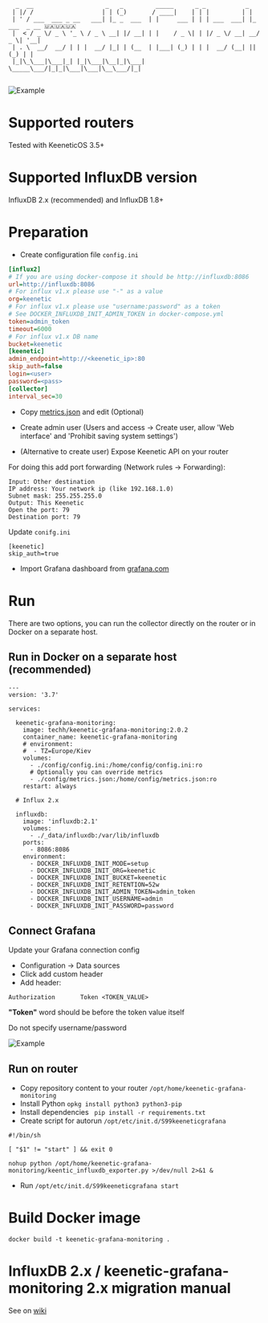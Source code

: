 ```
  _  __                    _   _         _____      _ _           _             
 | |/ /                   | | (_)       / ____|    | | |         | |            
 | ' / ___  ___ _ __   ___| |_ _  ___  | |     ___ | | | ___  ___| |_ ___  _ __ 🇺🇦🇺🇦🇺🇦 
 |  < / _ \/ _ \ '_ \ / _ \ __| |/ __| | |    / _ \| | |/ _ \/ __| __/ _ \| '__|
 | . \  __/  __/ | | |  __/ |_| | (__  | |___| (_) | | |  __/ (__| || (_) | |   
 |_|\_\___|\___|_| |_|\___|\__|_|\___|  \_____\___/|_|_|\___|\___|\__\___/|_|   
                                                                                
```

![Example](https://user-images.githubusercontent.com/2773025/88829802-c5809900-d1d5-11ea-8cbe-de41118387b3.png)

# Supported routers

Tested with KeeneticOS 3.5+

# Supported InfluxDB version

InfluxDB 2.x (recommended) and InfluxDB 1.8+

# Preparation

* Create configuration file `config.ini`

```ini
[influx2]
# If you are using docker-compose it should be http://influxdb:8086
url=http://influxdb:8086
# For influx v1.x please use "-" as a value
org=keenetic
# For influx v1.x please use "username:password" as a token
# See DOCKER_INFLUXDB_INIT_ADMIN_TOKEN in docker-compose.yml
token=admin_token
timeout=6000
# For influx v1.x DB name
bucket=keenetic
[keenetic]
admin_endpoint=http://<keenetic_ip>:80
skip_auth=false
login=<user>
password=<pass>
[collector]
interval_sec=30
```

* Copy [metrics.json](https://github.com/vitaliy-sk/keenetic-grafana-monitoring/blob/master/config/metrics.json) and edit (Optional)

* Create admin user (Users and access -> Create user, allow 'Web interface' and 'Prohibit saving system settings') 

* (Alternative to create user) Expose Keenetic API on your router

For doing this add port forwarding (Network rules -> Forwarding):
```
Input: Other destination
IP address: Your network ip (like 192.168.1.0)
Subnet mask: 255.255.255.0
Output: This Keenetic
Open the port: 79
Destination port: 79 
```
Update `conifg.ini`
```
[keenetic]
skip_auth=true
```

* Import Grafana dashboard from [grafana.com](https://grafana.com/grafana/dashboards/12723)

# Run

There are two options, you can run the collector directly on the router or in Docker on a separate host.

## Run in Docker on a separate host (recommended)

```
---
version: '3.7'

services:

  keenetic-grafana-monitoring:
    image: techh/keenetic-grafana-monitoring:2.0.2
    container_name: keenetic-grafana-monitoring
    # environment:
    #  - TZ=Europe/Kiev
    volumes:
      - ./config/config.ini:/home/config/config.ini:ro
      # Optionally you can override metrics
      - ./config/metrics.json:/home/config/metrics.json:ro
    restart: always
  
  # Influx 2.x

  influxdb:
    image: 'influxdb:2.1'
    volumes:
      - ./_data/influxdb:/var/lib/influxdb
    ports: 
      - 8086:8086
    environment:
      - DOCKER_INFLUXDB_INIT_MODE=setup
      - DOCKER_INFLUXDB_INIT_ORG=keenetic
      - DOCKER_INFLUXDB_INIT_BUCKET=keenetic
      - DOCKER_INFLUXDB_INIT_RETENTION=52w
      - DOCKER_INFLUXDB_INIT_ADMIN_TOKEN=admin_token
      - DOCKER_INFLUXDB_INIT_USERNAME=admin
      - DOCKER_INFLUXDB_INIT_PASSWORD=password
```

## Connect Grafana

Update your Grafana connection config

* Configuration -> Data sources
* Click add custom header
* Add header: 
```
Authorization		Token <TOKEN_VALUE>
```

**"Token"** word should be before the token value itself

Do not specify username/password

![Example](https://github.com/vitaliy-sk/keenetic-grafana-monitoring/assets/2773025/a3239473-8dc0-4bdc-a2d0-4b4719b810c6)

## Run on router

* Copy repository content to your router `/opt/home/keenetic-grafana-monitoring`
* Install Python `opkg install python3 python3-pip`
* Install dependencies ` pip install -r requirements.txt`
* Create script for autorun `/opt/etc/init.d/S99keeneticgrafana`

```$bash
#!/bin/sh

[ "$1" != "start" ] && exit 0

nohup python /opt/home/keenetic-grafana-monitoring/keentic_influxdb_exporter.py >/dev/null 2>&1 &
```

* Run `/opt/etc/init.d/S99keeneticgrafana start`

# Build Docker image

`docker build -t keenetic-grafana-monitoring .`

# InfluxDB 2.x / keenetic-grafana-monitoring 2.x migration manual

See on [wiki](https://github.com/vitaliy-sk/keenetic-grafana-monitoring/wiki/How-to-migrate-to-keenetic-grafana-monitoring-v2-and-Influx-v2)

